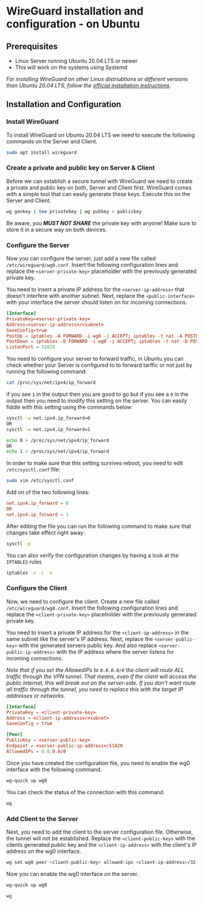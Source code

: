 # WireGuard installation and configuration - on Ubuntu

## Prerequisites

- Linux Server running Ubuntu 20.04 LTS or newer
- This will work on the systems using Systemd

*For installing WireGuard on other Linux distriubtions or different versions than Ubuntu 20.04 LTS, follow the [official installation instructions](https://www.wireguard.com/install/).*

## Installation and Configuration

### Install WireGuard

To install WireGuard on Ubuntu 20.04 LTS we need to execute the following commands on the Server and Client.

```bash
sudo apt install wireguard
```

### Create a private and public key on Server & Client

Before we can establish a secure tunnel with WireGuard we need to create a private and public key on both, Server and Client first. WireGuard comes with a simple tool that can easily generate these keys. Execute this on the Server and Client.

```bash
wg genkey | tee privatekey | wg pubkey > publickey
```

Be aware, you ***MUST NOT SHARE*** the private key with anyone! Make sure to store it in a secure way on both devices.

### Configure the Server

Now you can configure the server, just add a new file called `/etc/wireguard/wg0.conf`. Insert the following configuration lines and replace the `<server-private-key>` placeholder with the previously generated private key.

You need to insert a private IP address for the `<server-ip-address>` that doesn't interfere with another subnet. Next, replace the `<public-interface>` with your interface the server should listen on for incoming connections. 

```conf
[Interface]
PrivateKey=<server-private-key>
Address=<server-ip-address>/<subnet>
SaveConfig=true
PostUp = iptables -A FORWARD -i wg0 -j ACCEPT; iptables -t nat -A POSTROUTING -o <public-interface> -j MASQUERADE;
PostDown = iptables -D FORWARD -i wg0 -j ACCEPT; iptables -t nat -D POSTROUTING -o <public-interface> -j MASQUERADE;
ListenPort = 51820
```

You need to configure your server to forward traffic, in Ubuntu you can check whether your Server is configured to to forward tarffic or not just by running the following command:

```bash
cat /proc/sys/net/ipv4/ip_forward
```
if you see `1` in the output then you are good to go but if you see a `0` in the output then you need to modify this setting on the server. You can easily fiddle with this setting using the commands below:

```bash
sysctl -w net.ipv4.ip_forward=0
OR
sysctl -w net.ipv4.ip_forward=1
```

```bash
echo 0 > /proc/sys/net/ipv4/ip_forward
OR
echo 1 > /proc/sys/net/ipv4/ip_forward
```

In order to make sure that this setting survives reboot, you need to edit `/etc/sysctl.conf` file:

```bash
sudo vim /etc/sysctl.conf
```

Add on of the two following lines:

```conf
net.ipv4.ip_forward = 0
OR
net.ipv4.ip_forward = 1
```

After editing the file you can run the following command to make sure that changes take effect right away:

```bash
sysctl -p
```

You can also verify the configuration changes by having a look at the `IPTABLES` rules
```bash
iptables -n -L -v
```

### Configure the Client

Now, we need to configure the client. Create a new file called `/etc/wireguard/wg0.conf`. Insert the following configuration lines and replace the `<client-private-key>` placeholder with the previously generated private key.

You need to insert a private IP address for the `<client-ip-address>` in the same subnet like the server's IP address. Next, replace the `<server-public-key>` with the generated servers public key. And also replace `<server-public-ip-address>` with the IP address where the server listens for incoming connections.

*Note that if you set the AllowedIPs to `0.0.0.0/0` the client will route ALL traffic through the VPN tunnel. That means, even if the client will access the public internet, this will break out on the server-side. If you don't want route all traffic through the tunnel, you need to replace this with the target IP addresses or networks.*

```conf
[Interface]
PrivateKey = <client-private-key>
Address = <client-ip-address>/<subnet>
SaveConfig = true

[Peer]
PublicKey = <server-public-key>
Endpoint = <server-public-ip-address>:51820
AllowedIPs = 0.0.0.0/0
```

Once you have created the configuration file, you need to enable the wg0 interface with the following command.

```bash
wg-quick up wg0
```

You can check the status of the connection with this command.

```bash
wg
```

### Add Client to the Server

Next, you need to add the client to the server configuration file. Otherwise, the tunnel will not be established. Replace the `<client-public-key>` with the clients generated public key and the `<client-ip-address>` with the client's IP address on the wg0 interface.

```bash
wg set wg0 peer <client-public-key> allowed-ips <client-ip-address>/32
```

Now you can enable the wg0 interface on the server.

```bash
wg-quick up wg0
```

```bash
wg
```